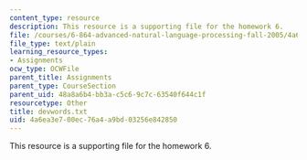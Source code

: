 ```yaml
---
content_type: resource
description: This resource is a supporting file for the homework 6.
file: /courses/6-864-advanced-natural-language-processing-fall-2005/4a6ea3e700ec76a4a9bd03256e842850_devwords.txt
file_type: text/plain
learning_resource_types:
- Assignments
ocw_type: OCWFile
parent_title: Assignments
parent_type: CourseSection
parent_uid: 48a8a6b4-bb3a-c5c6-9c7c-63540f644c1f
resourcetype: Other
title: devwords.txt
uid: 4a6ea3e7-00ec-76a4-a9bd-03256e842850
---
```

This resource is a supporting file for the homework 6.

